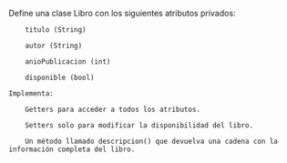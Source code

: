 Define una clase Libro con los siguientes atributos privados:

		titulo (String)

        autor (String)

        anioPublicacion (int)

        disponible (bool)

    Implementa:

        Getters para acceder a todos los atributos.

        Setters solo para modificar la disponibilidad del libro.

        Un método llamado descripcion() que devuelva una cadena con la información completa del libro.